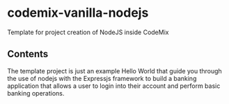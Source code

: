 # codemix-vanilla-nodejs
Template for project creation of NodeJS inside CodeMix

## Contents

The template project is just an example Hello World that guide you through the use of nodejs with the Expressjs framework to build a banking application that allows a user to login into their account and perform basic banking operations.

